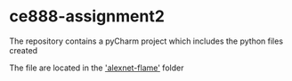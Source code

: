 # ce888-assignment2

The repository contains a pyCharm project which includes the python files created

The file are located in the ['alexnet-flame'](https://github.com/kovaciardey/ce888-assignment2/tree/main/alexnet-flame) folder
